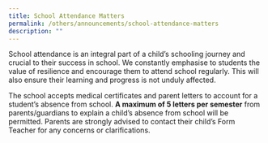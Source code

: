 ```yaml
---
title: School Attendance Matters
permalink: /others/announcements/school-attendance-matters
description: ""
---
```


School attendance is an integral part of a child’s schooling journey and crucial to their success in school. We constantly emphasise to students the value of resilience and encourage them to attend school regularly. This will also ensure their learning and progress is not unduly affected. 

The school accepts medical certificates and parent letters to account for a student’s absence from school. **A maximum of 5 letters per semester** from parents/guardians to explain a child’s absence from school will be permitted. Parents are strongly advised to contact their child’s Form Teacher for any concerns or clarifications.